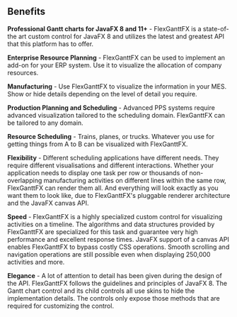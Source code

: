 ## Benefits

**Professional Gantt charts for JavaFX 8 and 11+** - FlexGanttFX is a state-of-the art custom control for JavaFX 8 and utilizes the latest and greatest API that this platform has to offer.

**Enterprise Resource Planning** - FlexGanttFX can be used to implement an add-on for your ERP system. Use it to visualize the allocation of company resources.

**Manufacturing** - Use FlexGanttFX to visualize the information in your MES. Show or hide details depending on the level of detail you require.

**Production Planning and Scheduling** - Advanced PPS systems require advanced visualization tailored to the scheduling domain. FlexGanttFX can be tailored to any domain.

**Resource Scheduling** - Trains, planes, or trucks. Whatever you use for getting things from A to B can be visualized with FlexGanttFX.

**Flexibility** - Different scheduling applications have different needs. They require different visualisations and different interactions. Whether your application needs to display one task per row or thousands of non-overlapping manufacturing activities on different lines within the same row, FlexGanttFX can render them all. And everything will look exactly as you want them to look like, due to FlexGanttFX's pluggable renderer architecture and the JavaFX canvas API.

**Speed** - FlexGanttFX is a highly specialized custom control for visualizing activities on a timeline. The algorithms and data structures provided by FlexGanttFX are specialized for this task and guarantee very high performance and excellent response times. JavaFX support of a canvas API enables FlexGanttFX to bypass costly CSS operations. Smooth scrolling and navigation operations are still possible even when displaying 250,000 activities and more.

**Elegance** - A lot of attention to detail has been given during the design of the API. FlexGanttFX follows the guidelines and principles of JavaFX 8. The Gantt chart control and its child controls all use skins to hide the implementation details. The controls only expose those methods that are required for customizing the control.